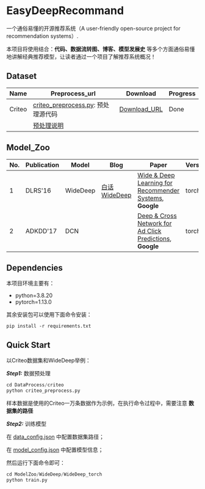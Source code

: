 # **EasyDeepRecommand**

一个通俗易懂的开源推荐系统（A user-friendly open-source project for recommendation systems）.

本项目将使用结合：**代码、数据流转图、博客、模型发展史** 等多个方面通俗易懂地讲解经典推荐模型，让读者通过一个项目了解推荐系统概况！



## Dataset

| Name   | Preprocess_url                                               | Download                                                     | Progress |
| ------ | ------------------------------------------------------------ | ------------------------------------------------------------ | -------- |
| Criteo | [criteo_preprocess.py](https://github.com/Iamctb/EasyDeepRecommand/blob/main/DataProcess/criteo/criteo_preprocess.py): 预处理源代码 | [Download_URL](https://github.com/reczoo/Datasets/tree/main/Criteo) | Done     |
|        | [预处理说明](https://github.com/Iamctb/EasyDeepRecommand/blob/main/DataProcess/criteo/readme_about_criteo_preprocess.md) |                                                              |          |



## Model_Zoo

| No.  | Publication | Model    | Blog                                                         | Paper                                                        | Version |
| ---- | ----------- | -------- | ------------------------------------------------------------ | ------------------------------------------------------------ | ------- |
| 1    | DLRS'16     | WideDeep | [白话WideDeep](https://blog.csdn.net/qq_41915623/article/details/138839827?fromshare=blogdetail&sharetype=blogdetail&sharerId=138839827&sharerefer=PC&sharesource=qq_41915623&sharefrom=from_link) | [Wide & Deep Learning for Recommender Systems](https://arxiv.org/pdf/1606.07792.pdf), **Google** | torch   |
| 2    | ADKDD'17    | DCN      |                                                              | [Deep & Cross Network for Ad Click Predictions](https://arxiv.org/abs/1708.05123), **Google** | torch   |



## Dependencies

本项目环境主要有：

- python=3.8.20
- pytorch=1.13.0

其余安装包可以使用下面命令安装：

```
pip install -r requirements.txt
```



## Quick Start

以Criteo数据集和WideDeep举例：

***Step1:***  数据预处理

```python
cd DataProcess/criteo
python criteo_preprocess.py
```

样本数据是使用的Criteo一万条数据作为示例，在执行命令过程中，需要注意 **数据集的路径**

***Step2:*** 训练模型

在 [data_config.json](https://github.com/Iamctb/EasyDeepRecommand/blob/main/ModelZoo/WideDeep/WideDeep_torch/config/data_config.json) 中配置数据集路径；

在 [model_config.json](https://github.com/Iamctb/EasyDeepRecommand/blob/main/ModelZoo/WideDeep/WideDeep_torch/config/model_config.json) 中配置模型信息；

然后运行下面命令即可：

```python
cd ModelZoo/WideDeep/WideDeep_torch
python train.py
```


